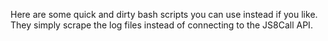 Here are some quick and dirty bash scripts you can use instead if you like.
They simply scrape the log files instead of connecting to the JS8Call API.
